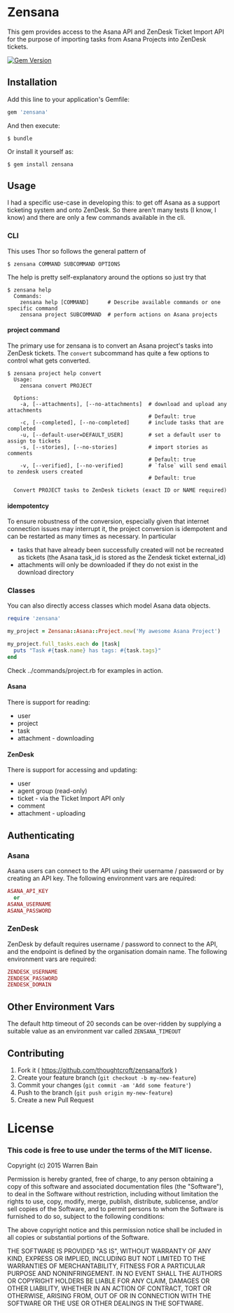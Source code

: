 # Zensana

This gem provides access to the Asana API and ZenDesk Ticket Import API
for the purpose of importing tasks from Asana Projects into ZenDesk
tickets.

[![Gem Version](https://badge.fury.io/rb/zensana.svg)](http://badge.fury.io/rb/zensana)

## Installation

Add this line to your application's Gemfile:

```ruby
gem 'zensana'
```

And then execute:

    $ bundle

Or install it yourself as:

    $ gem install zensana

## Usage

I had a specific use-case in developing this: to get off Asana as a
support ticketing system and onto ZenDesk. So there aren't many tests
(I know, I know) and there are only a few commands available in the cli.

### CLI

This uses Thor so follows the general pattern of

    $ zensana COMMAND SUBCOMMAND OPTIONS

The help is pretty self-explanatory around the options so just try that

    $ zensana help
      Commands:
        zensana help [COMMAND]      # Describe available commands or one specific command
        zensana project SUBCOMMAND  # perform actions on Asana projects

#### project command

The primary use for zensana is to convert an Asana project's tasks into
ZenDesk tickets. The `convert` subcommand has quite a few options to
control what gets converted.

    $ zensana project help convert
      Usage:
        zensana convert PROJECT

      Options:
        -a, [--attachments], [--no-attachments]  # download and upload any attachments
                                                 # Default: true
        -c, [--completed], [--no-completed]      # include tasks that are completed
        -u, [--default-user=DEFAULT_USER]        # set a default user to assign to tickets
        -s, [--stories], [--no-stories]          # import stories as comments
                                                 # Default: true
        -v, [--verified], [--no-verified]        # `false` will send email to zendesk users created
                                                 # Default: true

      Convert PROJECT tasks to ZenDesk tickets (exact ID or NAME required)

#### idempotentcy

To ensure robustness of the conversion, especially given that internet
connection issues may interrupt it, the project conversion is idempotent
and can be restarted as many times as necessary. In particular

* tasks that have already been successfully created will not be
  recreated as tickets (the Asana task_id is stored as the Zendesk
  ticket external_id)
* attachments will only be downloaded if they do not exist in the
  download directory

### Classes

You can also directly access classes which model Asana data objects.

```ruby
require 'zensana'

my_project = Zensana::Asana::Project.new('My awesome Asana Project')

my_project.full_tasks.each do |task|
  puts "Task #{task.name} has tags: #{task.tags}"
end
```

Check ../commands/project.rb for examples in action.

#### Asana

There is support for reading:
* user
* project
* task
* attachment - downloading

#### ZenDesk

There is support for accessing and updating:
* user
* agent group (read-only)
* ticket - via the Ticket Import API only
* comment
* attachment - uploading

## Authenticating

### Asana

Asana users can connect to the API using their username / password or
by creating an API key. The following environment vars are required:

```ruby
ASANA_API_KEY
  or
ASANA_USERNAME
ASANA_PASSWORD
```

### ZenDesk

ZenDesk by default requires username / password to connect to the API,
and the endpoint is defined by the organisation domain name. The following
environment vars are required:

```ruby
ZENDESK_USERNAME
ZENDESK_PASSWORD
ZENDESK_DOMAIN
```

## Other Environment Vars

The default http timeout of 20 seconds can be over-ridden by supplying a
suitable value as an environment var called `ZENSANA_TIMEOUT`

## Contributing

1. Fork it ( https://github.com/thoughtcroft/zensana/fork )
2. Create your feature branch (`git checkout -b my-new-feature`)
3. Commit your changes (`git commit -am 'Add some feature'`)
4. Push to the branch (`git push origin my-new-feature`)
5. Create a new Pull Request

# License

### This code is free to use under the terms of the MIT license.

Copyright (c) 2015 Warren Bain

Permission is hereby granted, free of charge, to any person obtaining
a copy of this software and associated documentation files (the
"Software"), to deal in the Software without restriction, including
without limitation the rights to use, copy, modify, merge, publish,
distribute, sublicense, and/or sell copies of the Software, and to
permit persons to whom the Software is furnished to do so, subject to
the following conditions:

The above copyright notice and this permission notice shall be
included in all copies or substantial portions of the Software.

THE SOFTWARE IS PROVIDED "AS IS", WITHOUT WARRANTY OF ANY KIND,
EXPRESS OR IMPLIED, INCLUDING BUT NOT LIMITED TO THE WARRANTIES OF
MERCHANTABILITY, FITNESS FOR A PARTICULAR PURPOSE AND
NONINFRINGEMENT. IN NO EVENT SHALL THE AUTHORS OR COPYRIGHT HOLDERS BE
LIABLE FOR ANY CLAIM, DAMAGES OR OTHER LIABILITY, WHETHER IN AN ACTION
OF CONTRACT, TORT OR OTHERWISE, ARISING FROM, OUT OF OR IN CONNECTION
WITH THE SOFTWARE OR THE USE OR OTHER DEALINGS IN THE SOFTWARE.

